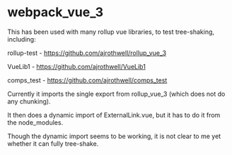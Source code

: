# webpack_vue_3

This has been used with many rollup vue libraries, to test tree-shaking, including:

rollup-test - https://github.com/ajrothwell/rollup_vue_3

VueLib1 - https://github.com/ajrothwell/VueLib1

comps_test - https://github.com/ajrothwell/comps_test

Currently it imports the single export from rollup_vue_3 (which does not do any chunking).

It then does a dynamic import of ExternalLink.vue, but it has to do it from the node_modules.

Though the dynamic import seems to be working, it is not clear to me yet whether it can fully tree-shake.
